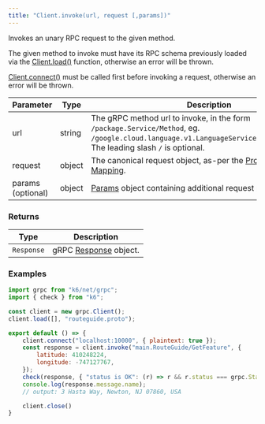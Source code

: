 ```yaml
---
title: "Client.invoke(url, request [,params])"
---
```


Invokes an unary RPC request to the given method.

The given method to invoke must have its RPC schema previously loaded via the [Client.load()](/javascript-api/k6-net-grpc/client/client-load-importpaths----protofiles) function, otherwise an
error will be thrown.

[Client.connect()](/javascript-api/k6-net-grpc/client/client-connect-address-params) must be called first before invoking a request, otherwise an error will be thrown.

| Parameter | Type | Description |
|-----------|------|-------------|
| url | string | The gRPC method url to invoke, in the form `/package.Service/Method`, eg. `/google.cloud.language.v1.LanguageService/AnalyzeSentiment`. The leading slash `/` is optional. |
| request | object | The canonical request object, as-per the [Protobuf JSON Mapping](https://developers.google.com/protocol-buffers/docs/proto3#json). |
| params (optional) | object | [Params](/javascript-api/k6-net-grpc/params) object containing additional request parameters.

### Returns

| Type | Description |
|------|-------------|
| `Response` | gRPC [Response](/javascript-api/k6-net-grpc/response) object. |

### Examples

<div class="code-group" data-props='{"labels": ["Simple example"], "lineNumbers": [true]}'>

```javascript
import grpc from "k6/net/grpc";
import { check } from "k6";

const client = new grpc.Client();
client.load([], "routeguide.proto");

export default () => {
    client.connect("localhost:10000", { plaintext: true });
    const response = client.invoke("main.RouteGuide/GetFeature", {
        latitude: 410248224,
        longitude: -747127767,
    });
    check(response, { "status is OK": (r) => r && r.status === grpc.StatusOK });
    console.log(response.message.name);
    // output: 3 Hasta Way, Newton, NJ 07860, USA

    client.close()
}
```

</div>

